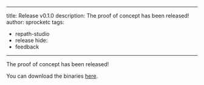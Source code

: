 
---
title: Release v0.1.0
description: The proof of concept has been released! 
author: sprocketc
tags:
  - repath-studio
  - release
hide:
  - feedback
---

The proof of concept has been released! 

You can download the binaries [here](../../../get-studio/download/).